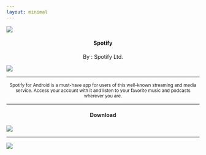 ```yaml
---
layout: minimal
---
```


![](https://is.gd/QnhUxL)

<h4> <p align="center"> Spotify </p> </h4>

<p align="center"> By : Spotify Ltd. </p>

![](https://img.shields.io/badge/dynamic/json?label=Version&color=success&labelColor=success&style=for-the-badge&query=%24%5B"com.spotify.music.apk"%5D&url=https%3A%2F%2Fis.gd%2F2wPvAM)

---

<p align="center"> <sub>
Spotify for Android is a must-have app for users of this well-known streaming and media service. Access your account with it and listen to your favorite music and podcasts wherever you are.
</sub> </p>

---

<h4> <p align="center"> Download </p> </h4>

[![](https://is.gd/S5CuIb)](https://is.gd/KdicvI)

---

![](https://is.gd/uVvIMS)
